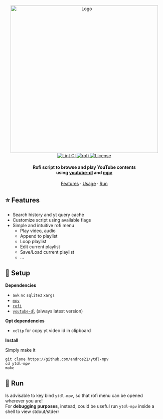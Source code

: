 <!-- PROJECT LOGO -->
<br>
<p align="center">
  <a href="https://github.com/andros21/ytdl-mpv">
    <img src="https://user-images.githubusercontent.com/58751603/127172656-40c7adf1-b6de-4985-a1c0-14a2e58dc6f3.png" alt="Logo" width="470px">
  </a>
  <br>
  <a href="https://github.com/andros21/ytdl-mpv/blob/master/.github/workflows/lint.yml">
    <img src="https://img.shields.io/github/workflow/status/andros21/ytdl-mpv/Lint%20CI/master?label=Lint%20CI&logo=github&style=flat-square" alt="Lint CI">
  </a>
   <a href="https://github.com/davatorium/rofi">
    <img src="https://img.shields.io/badge/rofi-interface-important?logo=youtube&style=flat-square" alt="rofi">
  </a>
  <a href="https://github.com/andros21/ytdl-mpv/blob/master/LICENSE">
    <img src="https://img.shields.io/github/license/andros21/ytdl-mpv?color=blue&label=License&style=flat-square" alt="License">
  </a>

  <h4 align="center">Rofi script to browse and play YouTube contents <br>using <a href="https://github.com/ytdl-org/youtube-dl/">youtube-dl</a> and <a href="https://github.com/mpv-player/mpv">mpv</a></h4>
  <p align="center">
    <a href="#star-features">Features</a>
    ·
    <a href="#rocket-setup">Usage</a>
    ·
    <a href="#runner-run">Run</a>
  </p>
</p>

## :star: Features

* Search history and yt query cache
* Customize script using available flags
* Simple and intuitive rofi menu
  * Play video, audio
  * Append to playlist
  * Loop playlist
  * Edit current playlist
  * Save/Load current playlist
  * ...

## :rocket: Setup

**Dependencies**

* `awk` `nc` `sqlite3` `xargs`
* [`mpv`](https://github.com/mpv-player/mpv)
* [`rofi`](https://github.com/davatorium/rofi)
* [`youtube-dl`](https://github.com/ytdl-org/youtube-dl) (always latest version)

**Opt dependencies**

* `xclip` for copy yt video id in clipboard

**Install**

Simply make it

```
git clone https://github.com/andros21/ytdl-mpv
cd ytdl-mpv
make
```

## :runner: Run

Is advisable to key bind `ytdl-mpv`, so that rofi menu can be opened wherever you are!\
For **debugging purposes**, instead, could be useful run `ytdl-mpv` inside a shell to view stdout/stderr
